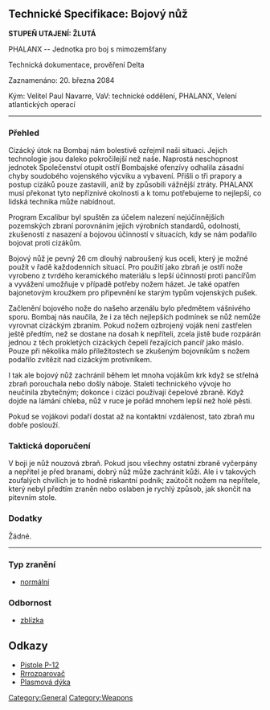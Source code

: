 ## Technické Specifikace: Bojový nůž

**STUPEŇ UTAJENÍ: ŽLUTÁ**

PHALANX -- Jednotka pro boj s mimozemšťany

Technická dokumentace, prověření Delta

Zaznamenáno: 20. března 2084

Kým: Velitel Paul Navarre, VaV: technické oddělení, PHALANX, Velení
atlantických operací

------------------------------------------------------------------------

### Přehled

Cizácký útok na Bombaj nám bolestivě ozřejmil naši situaci. Jejich
technologie jsou daleko pokročilejší než naše. Naprostá neschopnost
jednotek Společenství otupit ostří Bombajské ofenzívy odhalila zásadní
chyby soudobého vojenského výcviku a vybavení. Přišli o tři prapory a
postup cizáků pouze zastavili, aniž by způsobili vážnější ztráty.
PHALANX musí překonat tyto nepříznivé okolnosti a k tomu potřebujeme to
nejlepší, co lidská technika může nabídnout.

Program Excalibur byl spuštěn za účelem nalezení nejúčinnějších
pozemských zbraní porovnáním jejich výrobních standardů, odolnosti,
zkušeností z nasazení a bojovou účinností v situacích, kdy se nám
podařilo bojovat proti cizákům.

Bojový nůž je pevný 26 cm dlouhý nabroušený kus oceli, který je možné
použít v řadě každodenních situací. Pro použití jako zbraň je ostří nože
vyrobeno z tvrdého keramického materiálu s lepší účinností proti
pancířům a vyvážení umožňuje v případě potřeby nožem házet. Je také
opatřen bajonetovým kroužkem pro připevnění ke starým typům vojenských
pušek.

Začlenění bojového nože do našeho arzenálu bylo předmětem vášnivého
sporu. Bombaj nás naučila, že i za těch nejlepších podmínek se nůž
nemůže vyrovnat cizáckým zbraním. Pokud nožem ozbrojený voják není
zastřelen ještě předtím, než se dostane na dosah k nepříteli, zcela
jistě bude rozpárán jednou z těch prokletých cizáckých čepelí řezajících
pancíř jako máslo. Pouze při několika málo příležitostech se zkušeným
bojovníkům s nožem podařilo zvítězit nad cizáckým protivníkem.

I tak ale bojový nůž zachránil během let mnoha vojákům krk když se
střelná zbraň porouchala nebo došly náboje. Staletí technického vývoje
ho neučinila zbytečným; dokonce i cizáci používají čepelové zbraně. Když
dojde na lámání chleba, nůž v ruce je pořád mnohem lepší než holé pěsti.

Pokud se vojákovi podaří dostat až na kontaktní vzdálenost, tato zbraň
mu dobře poslouží.

### Taktická doporučení

V boji je nůž nouzová zbraň. Pokud jsou všechny ostatní zbraně vyčerpány
a nepřítel je před branami, dobrý nůž může zachránit kůži. Ale i v
takových zoufalých chvílích je to hodně riskantní podnik; zaútočit nožem
na nepřítele, který nebyl předtím zraněn nebo oslaben je rychlý způsob,
jak skončit na pitevním stole.

### Dodatky

Žádné.

------------------------------------------------------------------------

### Typ zranění

- [normální](Damage/normal "wikilink")

### Odbornost

- [zblízka](Skills/close "wikilink")

## Odkazy

- [Pistole
  P-12](Vybavení/Záložní_zbraně/Pistole_ráže_7.62_mm "wikilink")
- [Rrrozparovač](Vybavení/Záložní_zbraně/Cizácký_artefakt_--_Rrrozparovač "wikilink")
- [Plasmová
  dýka](Vybavení/Záložní_zbraně/Cizácký_artefakt_--_Plasmová_dýka "wikilink")

[Category:General](Category:General "wikilink")
[Category:Weapons](Category:Weapons "wikilink")